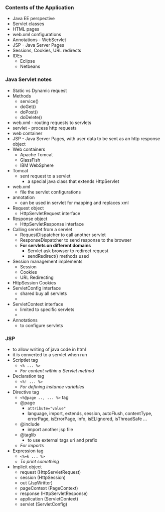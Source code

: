 ### **Contents of the Application**
* Java EE perspective
* Servlet classes
* HTML pages
* web.xml configurations
* Annotations - WebServlet
* JSP - Java Server Pages
* Sessions, Cookies, URL redirects
* IDEs 
	- Eclipse
	- Netbeans

### **Java Servlet notes**
* Static vs Dynamic request
* Methods
	- service()
	- doGet()
	- doPost()
	- doDelete()
* web.xml - routing requests to servlets
* servlet - process http requests
* web container
* JSP - Java Server Pages, with user data to be sent as an http response object
* Web containers
	- Apache Tomcat
	- GlassFish
	- IBM WebSphere
* Tomcat 
	- sent request to a servlet 
		- a special java class that extends HttpServlet
* web.xml 
	- file the servlet configurations
* annotation 
	- can be used in servlet for mapping and replaces xml
* Request object 
	- HttpServletRequest interface
* Response object 
	- HttpServletResponse interface
* Calling servlet from a servlet
	- RequestDispatcher to call another servlet
	- ResponseDispatcher to send response to the browser
	- **For servlets on different domains**
		- Servlet ask browser to redirect request
		- sendRedirect() methods used
* Session management implements
	- Session
	- Cookies
	- URL Redirecting
* HttpSession Cookies
* ServletConfig interface
	- shared buy all servlets
	- <context-param>
* ServletContext interface
	- limited to specific servlets
	- <init-param>
* Annotations
	- to configure servlets 
	
### **JSP**
* to allow writing of java code in html
* it is converted to a servlet when run
* Scriptlet tag 
	- `<% ... %>` 
	- _For content within a Servlet method_
* Declaration tag
	- `<%! ... %>`
	- _For defining instance variables_
* Directive tag
	- `<%@page .., ... %>` tag 
	- @page
		- `attribute="value"`
		- language, import, extends, session, autoFlush, contentType, errorPage, isErrorPage, info, isELIgnored, isThreadSafe ...
	- @include
		- import another jsp file
	- @taglib
		- to use external tags
		uri and prefix
	- _For imports_
* Expression tag
	- `<%=k ... %>`
	- _To print something_
* Implicit object
	- request (HttpServletRequest)
	- session (HttpSession)
	- out (JspWritter)
	- pageContext (PageContext)
	- response (HttpServletResponse)
	- application (ServletContext)
	- servlet (ServletConfig)
